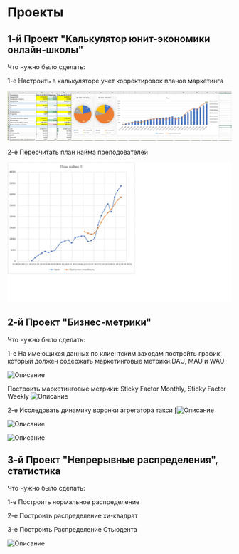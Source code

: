 # Проекты

## 1-й Проект "Калькулятор юнит-экономики онлайн-школы"
Что нужно было сделать: 

1-е Настроить в калькуляторе учет корректировок планов маркетинга

![Описание](https://github.com/VictoriaLesnova/-1-----/blob/main/Безымянный1.jpg)

2-е Пересчитать план найма преподователей

![Описание](https://github.com/VictoriaLesnova/-1-----/blob/main/Безымянный.jpg) 

## 2-й Проект "Бизнес-метрики"

Что нужно было сделать: 

1-е На имеющихся данных по клиентским заходам постройть график, который должен содержать маркетинговые метрики:DAU, MAU и WAU

![Описание](https://github.com/VictoriaLesnova/My_projects/blob/main/DAU%2C%20WAU%2C%20MAU.jpg)

Построить маркетинговые метрики: Sticky Factor Monthly, Sticky Factor Weekly
![Описание](https://github.com/VictoriaLesnova/My_projects/blob/main/SFW%2C%20SFM.jpg) 

2-е Исследовать динамику воронки агрегатора такси
[![Описание](](https://github.com/VictoriaLesnova/My_projects/blob/main/Распределения.jpg)https://github.com/VictoriaLesnova/My_projects/blob/main/Данные%20воронка%20июль.jpg)

![Описание](https://github.com/VictoriaLesnova/My_projects/blob/main/Данные%20воронка%20август.jpg) 

![Описание](https://github.com/VictoriaLesnova/My_projects/blob/main/Воронка%20решения.jpg)

## 3-й Проект "Непрерывные распределения", статистика

Что нужно было сделать: 

1-е Построить нормальное распределение 

2-е Построить распределение хи-квадрат

3-е Построить Распределение Стьюдента

![Описание](https://github.com/VictoriaLesnova/My_projects/blob/main/Распределения.jpg)
